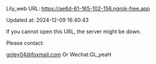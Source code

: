 Lily_web URL: https://ae6d-61-165-102-156.ngrok-free.app

Updated at: 2024-12-09 16:40:43

If you cannot open this URL, the server might be down.

Please contact: 

goley04@foxmail.com Or Wechat:GL_yeaH